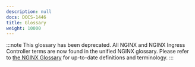 ```yaml
---
description: null
docs: DOCS-1446
title: Glossary
weight: 10000
---
```


:::note
This glossary has been deprecated. All NGINX and NGINX Ingress Controller terms are now found in the unified NGINX glossary. Please refer to [the NGINX Glossary](https://docs.nginx.com/nginx-one/glossary/) for up-to-date definitions and terminology.
:::
